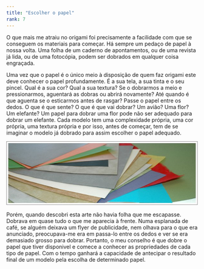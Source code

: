 ```yaml
---
title: "Escolher o papel"
rank: 7
---
```


O que mais me atraiu no origami foi precisamente a facilidade com que se conseguem os materiais para começar. Há sempre um pedaço de papel à nossa volta. Uma folha de um caderno de apontamentos, ou de uma revista já lida, ou de uma fotocópia, podem ser dobrados em qualquer coisa engraçada.

Uma vez que o papel é o único meio à disposição de quem faz origami este deve conhecer o papel profundamente. É a sua tela, a sua tinta e o seu pincel. Qual é a sua cor? Qual a sua textura? Se o dobrarmos a meio e pressionarmos, aguentará as dobras ou abrirá novamente? Até quando é que aguenta se o esticarmos antes de rasgar? Passe o papel entre os dedos. O que é que sente? O que é que vai dobrar? Um avião? Uma flor? Um elefante? Um papel para dobrar uma flor pode não ser adequado para dobrar um elefante. Cada modelo tem uma complexidade própria, uma cor própria, uma textura própria e por isso, antes de começar, tem de se imaginar o modelo já dobrado para assim escolher o papel adequado.

![papel](./img/img_31.jpg)

Porém, quando descobri esta arte não havia folha que me escapasse. Dobrava em quase tudo o que me aparecia à frente. Numa esplanada de café, se alguém deixava um flyer de publicidade, nem olhava para o que era anunciado, preocupava-me era em passa-lo entre os dedos e ver se era demasiado grosso para dobrar. Portanto, o meu conselho é que dobre o papel que tiver disponivel e comece a conhecer as propriedades de cada tipo de papel. Com o tempo ganhará a capacidade de antecipar o resultado final de um modelo pela escolha de determinado papel.